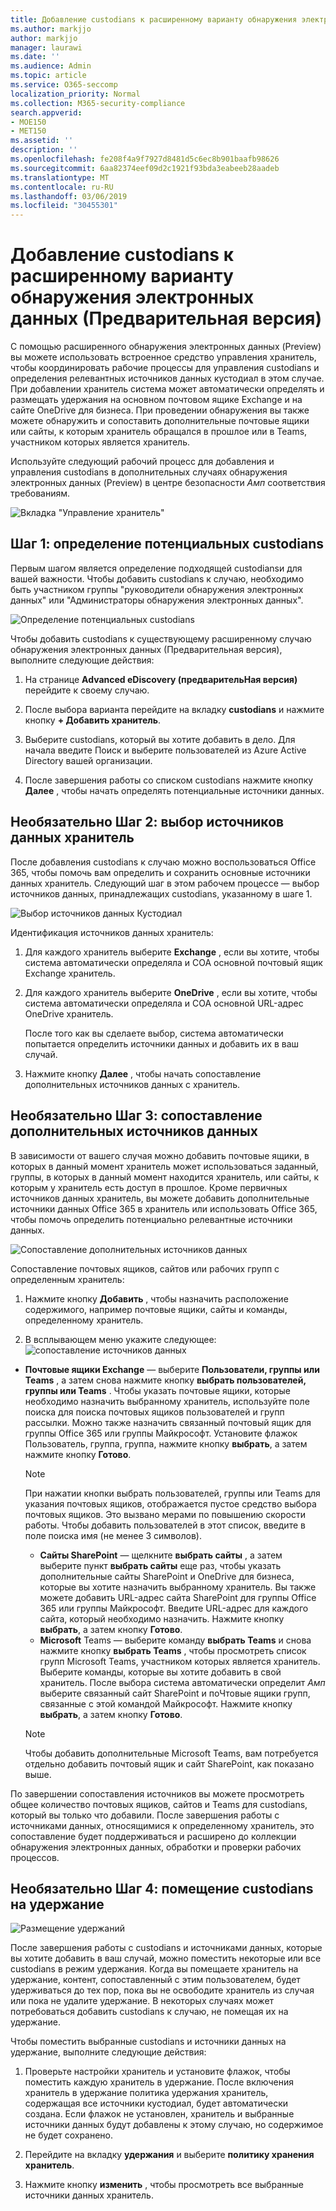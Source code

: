 ```yaml
---
title: Добавление custodians к расширенному варианту обнаружения электронных данных (Предварительная версия)
ms.author: markjjo
author: markjjo
manager: laurawi
ms.date: ''
ms.audience: Admin
ms.topic: article
ms.service: O365-seccomp
localization_priority: Normal
ms.collection: M365-security-compliance
search.appverid:
- MOE150
- MET150
ms.assetid: ''
description: ''
ms.openlocfilehash: fe208f4a9f7927d8481d5c6ec8b901baafb98626
ms.sourcegitcommit: 6aa82374eef09d2c1921f93bda3eabeeb28aadeb
ms.translationtype: MT
ms.contentlocale: ru-RU
ms.lasthandoff: 03/06/2019
ms.locfileid: "30455301"
---
```

# <a name="add-custodians-to-an-advanced-ediscovery-preview-case"></a>Добавление custodians к расширенному варианту обнаружения электронных данных (Предварительная версия)

С помощью расширенного обнаружения электронных данных (Preview) вы можете использовать встроенное средство управления хранитель, чтобы координировать рабочие процессы для управления custodians и определения релевантных источников данных кустодиал в этом случае. При добавлении хранитель система может автоматически определять и размещать удержания на основном почтовом ящике Exchange и на сайте OneDrive для бизнеса. При проведении обнаружения вы также можете обнаружить и сопоставить дополнительные почтовые ящики или сайты, к которым хранитель обращался в прошлое или в Teams, участником которых является хранитель.

Используйте следующий рабочий процесс для добавления и управления custodians в дополнительных случаях обнаружения электронных данных (Preview) в центре безопасности _Амп_ соответствия требованиям. 

![Вкладка "Управление хранитель"](../media/CustodianMgtPage.png)


## <a name="step-1-identify-potential-custodians"></a>Шаг 1: определение потенциальных custodians

Первым шагом является определение подходящей custodiansи для вашей важности. Чтобы добавить custodians к случаю, необходимо быть участником группы "руководители обнаружения электронных данных" или "Администраторы обнаружения электронных данных".   

![Определение потенциальных custodians](../media/AddCustodianStep1.png)

Чтобы добавить custodians к существующему расширенному случаю обнаружения электронных данных (Предварительная версия), выполните следующие действия:

1. На странице **Advanced eDiscovery (предварительНая версия)** перейдите к своему случаю.
 
2. После выбора варианта перейдите на вкладку **custodians** и нажмите кнопку **+ Добавить хранитель**. 
 
3. Выберите custodians, который вы хотите добавить в дело. Для начала введите Поиск и выберите пользователей из Azure Active Directory вашей организации.
 
4. После завершения работы со списком custodians нажмите кнопку **Далее** , чтобы начать определять потенциальные источники данных. 
  
## <a name="optional-step-2-select-custodian-data-sources"></a>Необязательно Шаг 2: выбор источников данных хранитель

После добавления custodians к случаю можно воспользоваться Office 365, чтобы помочь вам определить и сохранить основные источники данных хранитель. Следующий шаг в этом рабочем процессе — выбор источников данных, принадлежащих custodians, указанному в шаге 1. 

![Выбор источников данных Кустодиал](../media/AddCustodianStep2.png)

Идентификация источников данных хранитель: 

1. Для каждого хранитель выберите **Exchange** , если вы хотите, чтобы система автоматически определяла и СОА основной почтовый ящик Exchange хранитель. 
 
2. Для каждого хранитель выберите **OneDrive** , если вы хотите, чтобы система автоматически определяла и СОА основной URL-адрес OneDrive хранитель. 

    После того как вы сделаете выбор, система автоматически попытается определить источники данных и добавить их в ваш случай.
 
4. Нажмите кнопку **Далее** , чтобы начать сопоставление дополнительных источников данных с хранитель.

## <a name="optional-step-3-map-additional-data-sources"></a>Необязательно Шаг 3: сопоставление дополнительных источников данных

В зависимости от вашего случая можно добавить почтовые ящики, в которых в данный момент хранитель может использоваться заданный, группы, в которых в данный момент находится хранитель, или сайты, к которым у хранитель есть доступ в прошлое. Кроме первичных источников данных хранитель, вы можете добавить дополнительные источники данных Office 365 в хранитель или использовать Office 365, чтобы помочь определить потенциально релевантные источники данных. 

![Сопоставление дополнительных источников данных](../media/AddCustodianStep3.PNG)

Сопоставление почтовых ящиков, сайтов или рабочих групп с определенным хранитель:
1. Нажмите кнопку **Добавить** , чтобы назначить расположение содержимого, например почтовые ящики, сайты и команды, определенному хранитель. 

2. В всплывающем меню укажите следующее: ![сопоставление источников данных](../media/AddCustodianStep4.PNG)
  -  **Почтовые ящики Exchange** — выберите **Пользователи, группы или Teams** , а затем снова нажмите кнопку **выбрать пользователей, группы или Teams** . Чтобы указать почтовые ящики, которые необходимо назначить выбранному хранитель, используйте поле поиска для поиска почтовых ящиков пользователей и групп рассылки. Можно также назначить связанный почтовый ящик для группы Office 365 или группы Майкрософт. Установите флажок Пользователь, группа, группа, нажмите кнопку **выбрать**, а затем нажмите кнопку **Готово**.

        > [!NOTE]
        > При нажатии кнопки выбрать пользователей, группы или Teams для указания почтовых ящиков, отображается пустое средство выбора почтовых ящиков. Это вызвано мерами по повышению скорости работы. Чтобы добавить пользователей в этот список, введите в поле поиска имя (не менее 3 символов).
     
     - **Сайты SharePoint** — щелкните **выбрать сайты** , а затем выберите пункт **выбрать сайты** еще раз, чтобы указать дополнительные сайты SharePoint и OneDrive для бизнеса, которые вы хотите назначить выбранному хранитель. Вы также можете добавить URL-адрес сайта SharePoint для группы Office 365 или группы Майкрософт. Введите URL-адрес для каждого сайта, который необходимо назначить. Нажмите кнопку **выбрать**, а затем кнопку **Готово**.
     - **Microsoft** Teams — выберите команду **выбрать Teams** и снова нажмите кнопку **выбрать Teams** , чтобы просмотреть список групп Microsoft Teams, участником которых является хранитель. Выберите команды, которые вы хотите добавить в свой хранитель. После выбора система автоматически определит _Амп_ выберите связанный сайт SharePoint и поЧтовые ящики групп, связанные с этой командой Майкрософт. Нажмите кнопку **выбрать**, а затем кнопку **Готово**.
        
      > [!NOTE]
      > Чтобы добавить дополнительные Microsoft Teams, вам потребуется отдельно добавить почтовый ящик и сайт SharePoint, как показано выше.

По завершении сопоставления источников вы можете просмотреть общее количество почтовых ящиков, сайтов и Teams для custodians, который вы только что добавили. После завершения работы с источниками данных, относящимися к определенному хранитель, это сопоставление будет поддерживаться и расширено до коллекции обнаружения электронных данных, обработки и проверки рабочих процессов. 

## <a name="optional-step-4-place-custodians-on-hold"></a>Необязательно Шаг 4: помещение custodians на удержание

![Размещение удержаний](../media/AddCustodianStep5.PNG)

После завершения работы с custodians и источниками данных, которые вы хотите добавить в ваш случай, можно поместить некоторые или все custodians в режим удержания. Когда вы помещаете хранитель на удержание, контент, сопоставленный с этим пользователем, будет удерживаться до тех пор, пока вы не освободите хранитель из случая или пока не удалите удержание. В некоторых случаях может потребоваться добавить custodians к случаю, не помещая их на удержание. 

Чтобы поместить выбранные custodians и источники данных на удержание, выполните следующие действия:

1. Проверьте настройки хранитель и установите флажок, чтобы поместить каждую хранитель в удержание. После включения хранитель в удержание политика удержания хранитель, содержащая все источники кустодиал, будет автоматически создана. Если флажок не установлен, хранитель и выбранные источники данных будут добавлены к этому случаю, но содержимое не будет сохранено.

2. Перейдите на вкладку **удержания** и выберите **политику хранения хранитель**. 

3. Нажмите кнопку **изменить** , чтобы просмотреть все выбранные источники данных хранитель.

   
